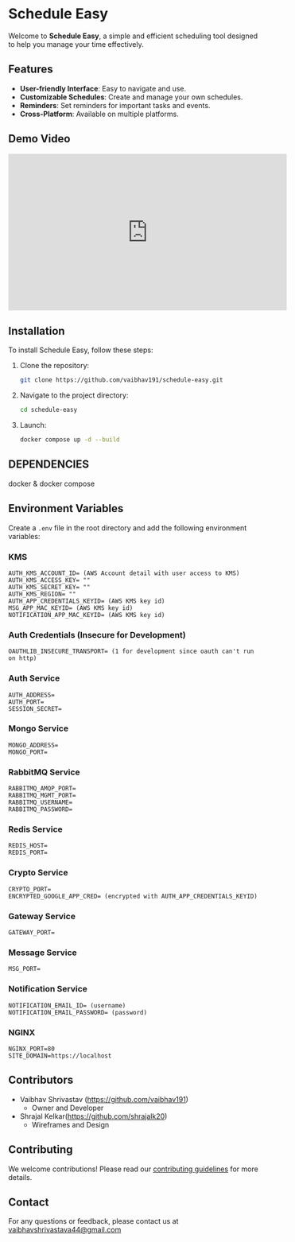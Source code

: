 # Schedule Easy

Welcome to **Schedule Easy**, a simple and efficient scheduling tool designed to help you manage your time effectively.

## Features

- **User-friendly Interface**: Easy to navigate and use.
- **Customizable Schedules**: Create and manage your own schedules.
- **Reminders**: Set reminders for important tasks and events.
- **Cross-Platform**: Available on multiple platforms.

## Demo Video
<iframe width="560" height="315" src="https://www.youtube.com/embed/E63U-iR2txc?si=0COFujtkXb2C87rX" title="YouTube video player" frameborder="0" allow="accelerometer; autoplay; clipboard-write; encrypted-media; gyroscope; picture-in-picture; web-share" referrerpolicy="strict-origin-when-cross-origin" allowfullscreen></iframe>

## Installation

To install Schedule Easy, follow these steps:

1. Clone the repository:
    ```sh
    git clone https://github.com/vaibhav191/schedule-easy.git
    ```
2. Navigate to the project directory:
    ```sh
    cd schedule-easy
    ```
3. Launch:
    ```sh
    docker compose up -d --build
    ```

## DEPENDENCIES
docker & docker compose

## Environment Variables

Create a `.env` file in the root directory and add the following environment variables:

### KMS
```plaintext
AUTH_KMS_ACCOUNT_ID= (AWS Account detail with user access to KMS)
AUTH_KMS_ACCESS_KEY= ""
AUTH_KMS_SECRET_KEY= ""
AUTH_KMS_REGION= ""
AUTH_APP_CREDENTIALS_KEYID= (AWS KMS key id)
MSG_APP_MAC_KEYID= (AWS KMS key id)
NOTIFICATION_APP_MAC_KEYID= (AWS KMS key id)
```

### Auth Credentials (Insecure for Development)
```plaintext
OAUTHLIB_INSECURE_TRANSPORT= (1 for development since oauth can't run on http)
```

### Auth Service
```plaintext
AUTH_ADDRESS=
AUTH_PORT=
SESSION_SECRET=
```

### Mongo Service
```plaintext
MONGO_ADDRESS=
MONGO_PORT=
```

### RabbitMQ Service
```plaintext
RABBITMQ_AMQP_PORT=
RABBITMQ_MGMT_PORT=
RABBITMQ_USERNAME=
RABBITMQ_PASSWORD=
```

### Redis Service
```plaintext
REDIS_HOST=
REDIS_PORT=
```

### Crypto Service
```plaintext
CRYPTO_PORT=
ENCRYPTED_GOOGLE_APP_CRED= (encrypted with AUTH_APP_CREDENTIALS_KEYID)
```

### Gateway Service
```plaintext
GATEWAY_PORT=
```

### Message Service
```plaintext
MSG_PORT=
```

### Notification Service
```plaintext
NOTIFICATION_EMAIL_ID= (username)
NOTIFICATION_EMAIL_PASSWORD= (password)
```
### NGINX
```plaintext
NGINX_PORT=80
SITE_DOMAIN=https://localhost
```

## Contributors
- Vaibhav Shrivastav (https://github.com/vaibhav191)
    * Owner and Developer
- Shrajal Kelkar(https://github.com/shrajalk20)
    * Wireframes and Design

## Contributing

We welcome contributions! Please read our [contributing guidelines](CONTRIBUTING.md) for more details.


## Contact

For any questions or feedback, please contact us at vaibhavshrivastava44@gmail.com 
